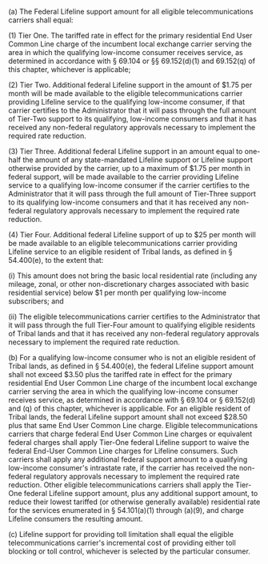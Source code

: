 (a) The Federal Lifeline support amount for all eligible telecommunications carriers shall equal:

(1) Tier One. The tariffed rate in effect for the primary residential End User Common Line charge of the incumbent local exchange carrier serving the area in which the qualifying low-income consumer receives service, as determined in accordance with § 69.104 or §§ 69.152(d)(1) and 69.152(q) of this chapter, whichever is applicable;

(2) Tier Two. Additional federal Lifeline support in the amount of $1.75 per month will be made available to the eligible telecommunications carrier providing Lifeline service to the qualifying low-income consumer, if that carrier certifies to the Administrator that it will pass through the full amount of Tier-Two support to its qualifying, low-income consumers and that it has received any non-federal regulatory approvals necessary to implement the required rate reduction.

(3) Tier Three. Additional federal Lifeline support in an amount equal to one-half the amount of any state-mandated Lifeline support or Lifeline support otherwise provided by the carrier, up to a maximum of $1.75 per month in federal support, will be made available to the carrier providing Lifeline service to a qualifying low-income consumer if the carrier certifies to the Administrator that it will pass through the full amount of Tier-Three support to its qualifying low-income consumers and that it has received any non-federal regulatory approvals necessary to implement the required rate reduction.

(4) Tier Four. Additional federal Lifeline support of up to $25 per month will be made available to an eligible telecommunications carrier providing Lifeline service to an eligible resident of Tribal lands, as defined in § 54.400(e), to the extent that:

(i) This amount does not bring the basic local residential rate (including any mileage, zonal, or other non-discretionary charges associated with basic residential service) below $1 per month per qualifying low-income subscribers; and

(ii) The eligible telecommunications carrier certifies to the Administrator that it will pass through the full Tier-Four amount to qualifying eligible residents of Tribal lands and that it has received any non-federal regulatory approvals necessary to implement the required rate reduction.

(b) For a qualifying low-income consumer who is not an eligible resident of Tribal lands, as defined in § 54.400(e), the federal Lifeline support amount shall not exceed $3.50 plus the tariffed rate in effect for the primary residential End User Common Line charge of the incumbent local exchange carrier serving the area in which the qualifying low-income consumer receives service, as determined in accordance with § 69.104 or § 69.152(d) and (q) of this chapter, whichever is applicable. For an eligible resident of Tribal lands, the federal Lifeline support amount shall not exceed $28.50 plus that same End User Common Line charge. Eligible telecommunications carriers that charge federal End User Common Line charges or equivalent federal charges shall apply Tier-One federal Lifeline support to waive the federal End-User Common Line charges for Lifeline consumers. Such carriers shall apply any additional federal support amount to a qualifying low-income consumer's intrastate rate, if the carrier has received the non-federal regulatory approvals necessary to implement the required rate reduction. Other eligible telecommunications carriers shall apply the Tier-One federal Lifeline support amount, plus any additional support amount, to reduce their lowest tariffed (or otherwise generally available) residential rate for the services enumerated in § 54.101(a)(1) through (a)(9), and charge Lifeline consumers the resulting amount.

(c) Lifeline support for providing toll limitation shall equal the eligible telecommunications carrier's incremental cost of providing either toll blocking or toll control, whichever is selected by the particular consumer.

